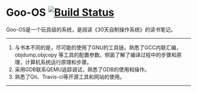 # Goo-OS [![Build Status](https://travis-ci.org/xuzhenglun/Goo-OS.svg?branch=master)](https://travis-ci.org/xuzhenglun/Goo-OS)

Goo-OS是一个玩具级的系统，是阅读《30天自制操作系统》的读书笔记。

---
 1. 与书本不同的是，尽可能的使用了GNU的工具链。熟悉了GCC内联汇编，objdump,objcopy 等工具的配置参数。侧面了解了编译过程中的步骤和原理，计算机系统运行原理和步骤。
 2. 采用GDB联系QEMU追踪调试，熟悉了GDB的使用和操作。
 3. 熟悉了Git、Travis-ci等开源工具和网站的使用。

---

